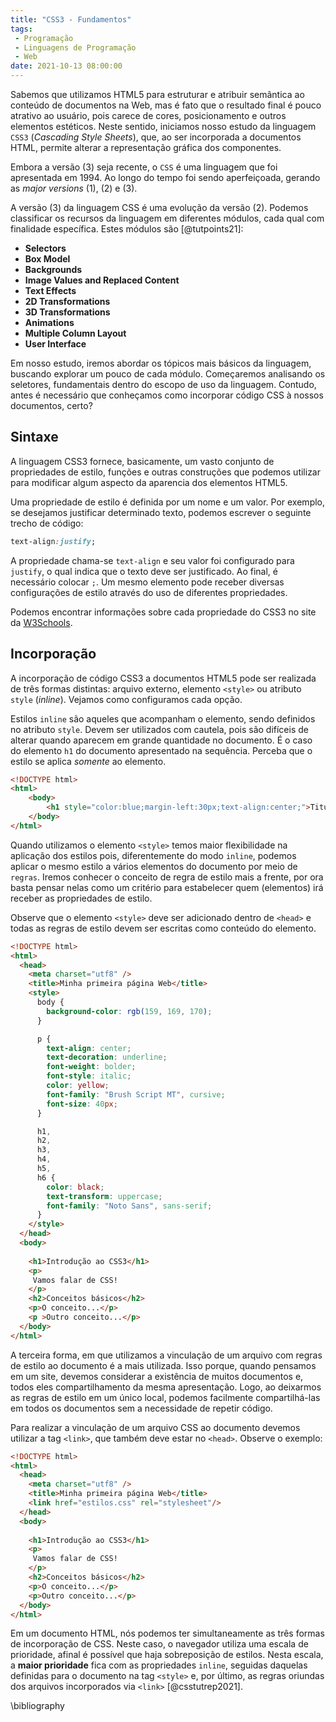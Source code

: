 ```yaml
---
title: "CSS3 - Fundamentos"
tags:
 - Programação
 - Linguagens de Programação
 - Web
date: 2021-10-13 08:00:00
---
```


Sabemos que utilizamos HTML5 para estruturar e atribuir semântica ao conteúdo de documentos na Web, mas é fato que o resultado final é pouco atrativo ao usuário, pois carece de cores, posicionamento e outros elementos estéticos. Neste sentido, iniciamos nosso estudo da linguagem `CSS3` (*Cascading Style Sheets*), que, ao ser incorporada a documentos HTML, permite alterar a representação gráfica dos componentes.

Embora a versão \(3\) seja recente, o `CSS` é uma linguagem que foi apresentada em 1994. Ao longo do tempo foi sendo aperfeiçoada, gerando as *major versions* \(1\), \(2\) e \(3\).

A versão \(3\) da linguagem CSS é uma evolução da versão \(2\). Podemos classificar os recursos da linguagem em diferentes módulos, cada qual com finalidade específica. Estes módulos são [@tutpoints21]:

+ **Selectors**
+ **Box Model**
+ **Backgrounds**
+ **Image Values and Replaced Content**
+ **Text Effects**
+ **2D Transformations**
+ **3D Transformations**
+ **Animations**
+ **Multiple Column Layout**
+ **User Interface**

Em nosso estudo, iremos abordar os tópicos mais básicos da linguagem, buscando explorar um pouco de cada módulo. Começaremos analisando os seletores, fundamentais dentro do escopo de uso da linguagem. Contudo, antes é necessário que conheçamos como incorporar código CSS à nossos documentos, certo?

## Sintaxe

A linguagem CSS3 fornece, basicamente, um vasto conjunto de propriedades de estilo, funções e outras construções que podemos utilizar para modificar algum aspecto da aparencia dos elementos HTML5.

Uma propriedade de estilo é definida por um nome e um valor. Por exemplo, se desejamos justificar determinado texto, podemos escrever o seguinte trecho de código:

```css
text-align:justify;
```
A propriedade chama-se `text-align` e seu valor foi configurado para `justify`, o qual indica que o texto deve ser justificado. Ao final, é necessário colocar `;`. Um mesmo elemento pode receber diversas configurações de estilo através do uso de diferentes propriedades.

Podemos encontrar informações sobre cada propriedade do CSS3 no site da [W3Schools](https://www.w3schools.com/csSref/). 


## Incorporação

A incorporação de código CSS3 a documentos HTML5 pode ser realizada de três formas distintas: arquivo externo, elemento `<style>` ou atributo `style` (*inline*). Vejamos como configuramos cada opção.

Estilos `inline` são aqueles que acompanham o elemento, sendo definidos no atributo `style`. Devem ser utilizados com cautela, pois são difíceis de alterar quando aparecem em grande quantidade no documento. É o caso do elemento `h1` do documento apresentado na sequência. Perceba que o estilo se aplica *somente* ao elemento.

```html
<!DOCTYPE html>
<html>    
	<body>
		<h1 style="color:blue;margin-left:30px;text-align:center;">Titulo</h1>
	</body>
</html>
```

Quando utilizamos o elemento `<style>` temos maior flexibilidade na aplicação dos estilos pois, diferentemente do modo `inline`, podemos aplicar o mesmo estilo a vários elementos do documento por meio de `regras`. Iremos conhecer o conceito de regra de estilo mais a frente, por ora basta pensar nelas como um critério para estabelecer quem (elementos) irá receber as propriedades de estilo.

Observe que o elemento `<style>` deve ser adicionado dentro de `<head>` e todas as regras de estilo devem ser escritas como conteúdo do elemento.


```html linenums="1" hl_lines="6-31"
<!DOCTYPE html>
<html>
  <head>
    <meta charset="utf8" />
    <title>Minha primeira página Web</title>
    <style>
      body {
        background-color: rgb(159, 169, 170);
      }

      p {
        text-align: center;
        text-decoration: underline;
        font-weight: bolder;
        font-style: italic;
        color: yellow;
        font-family: "Brush Script MT", cursive;
        font-size: 40px;
      }

      h1,
      h2,
      h3,
      h4,
      h5,
      h6 {
        color: black;
        text-transform: uppercase;
        font-family: "Noto Sans", sans-serif;
      }
    </style>
  </head>
  <body>
    
    <h1>Introdução ao CSS3</h1>
    <p>
     Vamos falar de CSS!
    </p>
    <h2>Conceitos básicos</h2>
    <p>O conceito...</p>
    <p >Outro conceito...</p>
  </body>
</html>

```

A terceira forma, em que utilizamos a vinculação de um arquivo com regras de estilo ao documento é a mais utilizada. Isso porque, quando pensamos em um site, devemos considerar a existência de muitos documentos e, todos eles compartilhamento da mesma apresentação. Logo, ao deixarmos as regras de estilo em um único local, podemos facilmente compartilhá-las em todos os documentos sem a necessidade de repetir código. 

Para realizar a vinculação de um arquivo CSS ao documento devemos utilizar a tag `<link>`, que também deve estar no `<head>`. Observe o exemplo:



```html linenums="1" hl_lines="6"
<!DOCTYPE html>
<html>
  <head>
    <meta charset="utf8" />
    <title>Minha primeira página Web</title>
    <link href="estilos.css" rel="stylesheet"/>
  </head>
  <body>
    
    <h1>Introdução ao CSS3</h1>
    <p>
     Vamos falar de CSS!
    </p>
    <h2>Conceitos básicos</h2>
    <p>O conceito...</p>
    <p>Outro conceito...</p>
  </body>
</html>
```

Em um documento HTML, nós podemos ter simultaneamente as três formas de incorporação de CSS. Neste caso, o navegador utiliza uma escala de prioridade, afinal é possível que haja sobreposição de estilos. Nesta escala, a **maior prioridade** fica com as propriedades `inline`, seguidas daquelas definidas para o documento na tag `<style>` e, por último, as regras oriundas dos arquivos incorporados via `<link>` [@csstutrep2021].



\bibliography